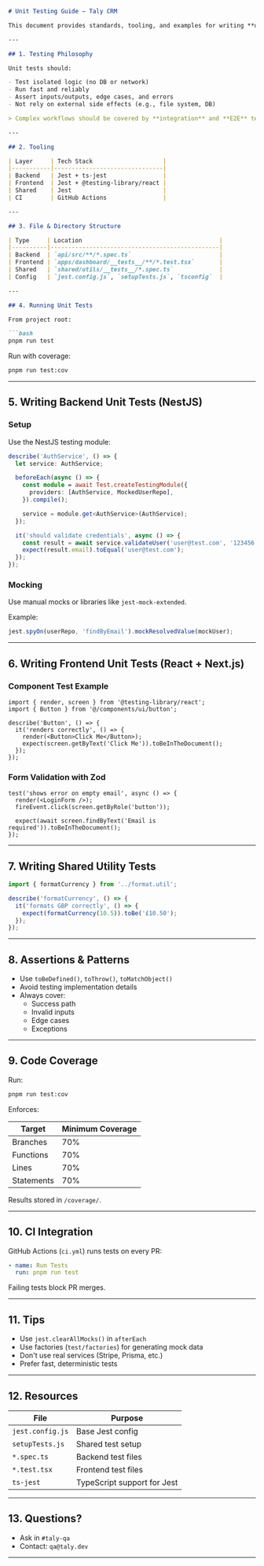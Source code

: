 ```md
# Unit Testing Guide – Taly CRM

This document provides standards, tooling, and examples for writing **unit tests** across the Taly CRM codebase. It includes backend (NestJS), frontend (React), and shared utility testing practices using **Jest** and **Testing Library**.

---

## 1. Testing Philosophy

Unit tests should:

- Test isolated logic (no DB or network)
- Run fast and reliably
- Assert inputs/outputs, edge cases, and errors
- Not rely on external side effects (e.g., file system, DB)

> Complex workflows should be covered by **integration** and **E2E** tests separately.

---

## 2. Tooling

| Layer     | Tech Stack                    |
|-----------|-------------------------------|
| Backend   | Jest + ts-jest                |
| Frontend  | Jest + @testing-library/react |
| Shared    | Jest                          |
| CI        | GitHub Actions                |

---

## 3. File & Directory Structure

| Type     | Location                                       |
|----------|------------------------------------------------|
| Backend  | `api/src/**/*.spec.ts`                         |
| Frontend | `apps/dashboard/__tests__/**/*.test.tsx`       |
| Shared   | `shared/utils/__tests__/*.spec.ts`             |
| Config   | `jest.config.js`, `setupTests.js`, `tsconfig`  |

---

## 4. Running Unit Tests

From project root:

```bash
pnpm run test
```

Run with coverage:

```bash
pnpm run test:cov
```

---

## 5. Writing Backend Unit Tests (NestJS)

### Setup

Use the NestJS testing module:

```ts
describe('AuthService', () => {
  let service: AuthService;

  beforeEach(async () => {
    const module = await Test.createTestingModule({
      providers: [AuthService, MockedUserRepo],
    }).compile();

    service = module.get<AuthService>(AuthService);
  });

  it('should validate credentials', async () => {
    const result = await service.validateUser('user@test.com', '123456');
    expect(result.email).toEqual('user@test.com');
  });
});
```

### Mocking

Use manual mocks or libraries like `jest-mock-extended`.

Example:

```ts
jest.spyOn(userRepo, 'findByEmail').mockResolvedValue(mockUser);
```

---

## 6. Writing Frontend Unit Tests (React + Next.js)

### Component Test Example

```tsx
import { render, screen } from '@testing-library/react';
import { Button } from '@/components/ui/button';

describe('Button', () => {
  it('renders correctly', () => {
    render(<Button>Click Me</Button>);
    expect(screen.getByText('Click Me')).toBeInTheDocument();
  });
});
```

### Form Validation with Zod

```tsx
test('shows error on empty email', async () => {
  render(<LoginForm />);
  fireEvent.click(screen.getByRole('button'));

  expect(await screen.findByText('Email is required')).toBeInTheDocument();
});
```

---

## 7. Writing Shared Utility Tests

```ts
import { formatCurrency } from '../format.util';

describe('formatCurrency', () => {
  it('formats GBP correctly', () => {
    expect(formatCurrency(10.5)).toBe('£10.50');
  });
});
```

---

## 8. Assertions & Patterns

- Use `toBeDefined()`, `toThrow()`, `toMatchObject()`
- Avoid testing implementation details
- Always cover:
  - Success path
  - Invalid inputs
  - Edge cases
  - Exceptions

---

## 9. Code Coverage

Run:

```bash
pnpm run test:cov
```

Enforces:

| Target       | Minimum Coverage |
|--------------|------------------|
| Branches     | 70%              |
| Functions    | 70%              |
| Lines        | 70%              |
| Statements   | 70%              |

Results stored in `/coverage/`.

---

## 10. CI Integration

GitHub Actions (`ci.yml`) runs tests on every PR:

```yaml
- name: Run Tests
  run: pnpm run test
```

Failing tests block PR merges.

---

## 11. Tips

- Use `jest.clearAllMocks()` in `afterEach`
- Use factories (`test/factories`) for generating mock data
- Don't use real services (Stripe, Prisma, etc.)
- Prefer fast, deterministic tests

---

## 12. Resources

| File | Purpose |
|------|---------|
| `jest.config.js` | Base Jest config |
| `setupTests.js` | Shared test setup |
| `*.spec.ts` | Backend test files |
| `*.test.tsx` | Frontend test files |
| `ts-jest` | TypeScript support for Jest |

---

## 13. Questions?

- Ask in `#taly-qa`
- Contact: `qa@taly.dev`

---
```